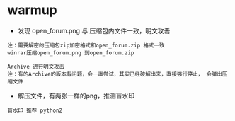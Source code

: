 
# warmup

* 发现 open_forum.png 与 压缩包内文件一致，明文攻击
``` 
注：需要解密的压缩包zip加密格式和open_forum.zip 格式一致
winrar压缩open_forum.png 到open_forum.zip

Archive 进行明文攻击
注：有的Archive的版本有问题，会一直尝试，其实已经破解出来，直接强行停止， 会弹出压缩文件
```

* 解压文件，有两张一样的png，推测盲水印
``` 
盲水印 推荐 python2
```

